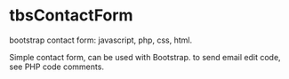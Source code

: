 # tbsContactForm
bootstrap contact form: javascript, php, css, html.

Simple contact form, can be used with Bootstrap.
to send email edit code, see PHP code comments.
